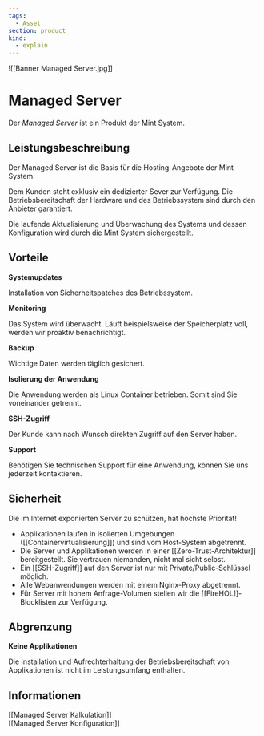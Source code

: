 ```yaml
---
tags:
  - Asset
section: product
kind:
  - explain
---
```


![[Banner Managed Server.jpg]]

# Managed Server

Der *Managed Server* ist ein Produkt der Mint System.

## Leistungsbeschreibung

Der Managed Server ist die Basis für die Hosting-Angebote der Mint System.

Dem Kunden steht exklusiv ein dedizierter Sever zur Verfügung. Die Betriebsbereitschaft der Hardware und des Betriebssystem sind durch den Anbieter garantiert.

Die laufende Aktualisierung und Überwachung des Systems und dessen Konfiguration wird durch die Mint System sichergestellt.

## Vorteile

**Systemupdates**

Installation von Sicherheitspatches des Betriebssystem.

**Monitoring**

Das System wird überwacht. Läuft beispielsweise der Speicherplatz voll, werden wir proaktiv benachrichtigt.

**Backup**

Wichtige Daten werden täglich gesichert.

**Isolierung der Anwendung**

Die Anwendung werden als Linux Container betrieben. Somit sind Sie voneinander getrennt.

**SSH-Zugriff**

Der Kunde kann nach Wunsch direkten Zugriff auf den Server haben.

**Support**

Benötigen Sie technischen Support für eine Anwendung, können Sie uns jederzeit kontaktieren.

## Sicherheit

Die im Internet exponierten Server zu schützen, hat höchste Priorität!

- Applikationen laufen in isolierten Umgebungen ([[Containervirtualisierung]]) und sind vom Host-System abgetrennt.
- Die Server und Applikationen werden in einer [[Zero-Trust-Architektur]] bereitgestellt. Sie vertrauen niemanden, nicht mal sicht selbst.
- Ein [[SSH-Zugriff]] auf den Server ist nur mit Private/Public-Schlüssel möglich.
- Alle Webanwendungen werden mit einem Nginx-Proxy abgetrennt.
- Für Server mit hohem Anfrage-Volumen stellen wir die [[FireHOL]]-Blocklisten zur Verfügung.

## Abgrenzung

**Keine Applikationen**

Die Installation und Aufrechterhaltung der Betriebsbereitschaft von Applikationen ist nicht im Leistungsumfang enthalten.

## Informationen

[[Managed Server Kalkulation]]\
[[Managed Server Konfiguration]]

